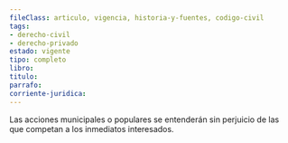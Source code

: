 ```yaml
---
fileClass: articulo, vigencia, historia-y-fuentes, codigo-civil
tags:
- derecho-civil
- derecho-privado
estado: vigente
tipo: completo
libro:
titulo:
parrafo:
corriente-juridica:
---
```

Las acciones municipales o populares se entenderán sin perjuicio de las que competan a los inmediatos interesados.